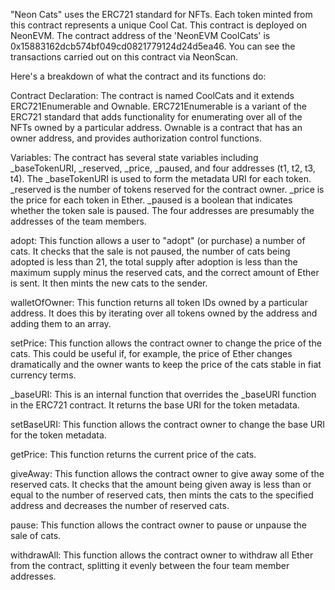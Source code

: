 "Neon Cats" uses the ERC721 standard for NFTs. Each token minted from this contract represents a unique Cool Cat. This contract is deployed on NeonEVM. The contract address of the 'NeonEVM CoolCats' is 0x15883162dcb574bf049cd0821779124d24d5ea46. You can see the transactions carried out on this contract via NeonScan.

Here's a breakdown of what the contract and its functions do:

Contract Declaration: The contract is named CoolCats and it extends ERC721Enumerable and Ownable. ERC721Enumerable is a variant of the ERC721 standard that adds functionality for enumerating over all of the NFTs owned by a particular address. Ownable is a contract that has an owner address, and provides authorization control functions.

Variables: The contract has several state variables including _baseTokenURI, _reserved, _price, _paused, and four addresses (t1, t2, t3, t4). The _baseTokenURI is used to form the metadata URI for each token. _reserved is the number of tokens reserved for the contract owner. _price is the price for each token in Ether. _paused is a boolean that indicates whether the token sale is paused. The four addresses are presumably the addresses of the team members.

adopt: This function allows a user to "adopt" (or purchase) a number of cats. It checks that the sale is not paused, the number of cats being adopted is less than 21, the total supply after adoption is less than the maximum supply minus the reserved cats, and the correct amount of Ether is sent. It then mints the new cats to the sender.

walletOfOwner: This function returns all token IDs owned by a particular address. It does this by iterating over all tokens owned by the address and adding them to an array.

setPrice: This function allows the contract owner to change the price of the cats. This could be useful if, for example, the price of Ether changes dramatically and the owner wants to keep the price of the cats stable in fiat currency terms.

_baseURI: This is an internal function that overrides the _baseURI function in the ERC721 contract. It returns the base URI for the token metadata.

setBaseURI: This function allows the contract owner to change the base URI for the token metadata.

getPrice: This function returns the current price of the cats.

giveAway: This function allows the contract owner to give away some of the reserved cats. It checks that the amount being given away is less than or equal to the number of reserved cats, then mints the cats to the specified address and decreases the number of reserved cats.

pause: This function allows the contract owner to pause or unpause the sale of cats.

withdrawAll: This function allows the contract owner to withdraw all Ether from the contract, splitting it evenly between the four team member addresses.

